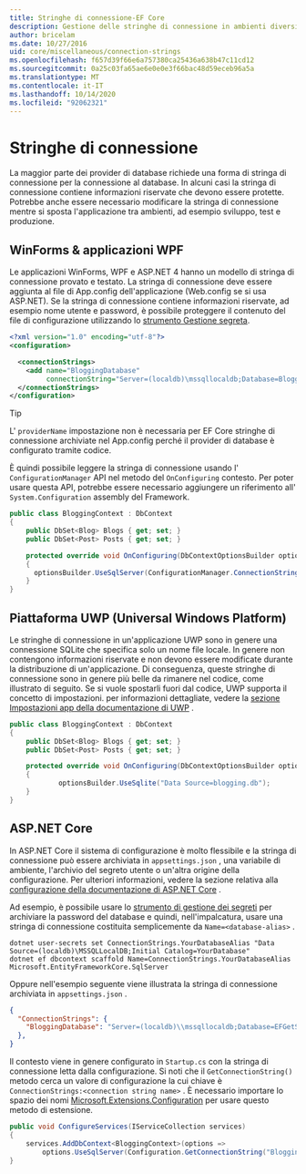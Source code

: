 ```yaml
---
title: Stringhe di connessione-EF Core
description: Gestione delle stringhe di connessione in ambienti diversi con Entity Framework Core
author: bricelam
ms.date: 10/27/2016
uid: core/miscellaneous/connection-strings
ms.openlocfilehash: f657d39f66e6a757380ca25436a638b47c11cd12
ms.sourcegitcommit: 0a25c03fa65ae6e0e0e3f66bac48d59eceb96a5a
ms.translationtype: MT
ms.contentlocale: it-IT
ms.lasthandoff: 10/14/2020
ms.locfileid: "92062321"
---
```

# <a name="connection-strings"></a>Stringhe di connessione

La maggior parte dei provider di database richiede una forma di stringa di connessione per la connessione al database. In alcuni casi la stringa di connessione contiene informazioni riservate che devono essere protette. Potrebbe anche essere necessario modificare la stringa di connessione mentre si sposta l'applicazione tra ambienti, ad esempio sviluppo, test e produzione.

## <a name="winforms--wpf-applications"></a>WinForms & applicazioni WPF

Le applicazioni WinForms, WPF e ASP.NET 4 hanno un modello di stringa di connessione provato e testato. La stringa di connessione deve essere aggiunta al file di App.config dell'applicazione (Web.config se si usa ASP.NET). Se la stringa di connessione contiene informazioni riservate, ad esempio nome utente e password, è possibile proteggere il contenuto del file di configurazione utilizzando lo [strumento Gestione segreta](/aspnet/core/security/app-secrets#secret-manager).

```xml
<?xml version="1.0" encoding="utf-8"?>
<configuration>

  <connectionStrings>
    <add name="BloggingDatabase"
         connectionString="Server=(localdb)\mssqllocaldb;Database=Blogging;Trusted_Connection=True;" />
  </connectionStrings>
</configuration>
```

> [!TIP]
> L' `providerName` impostazione non è necessaria per EF Core stringhe di connessione archiviate nel App.config perché il provider di database è configurato tramite codice.

È quindi possibile leggere la stringa di connessione usando l' `ConfigurationManager` API nel metodo del `OnConfiguring` contesto. Per poter usare questa API, potrebbe essere necessario aggiungere un riferimento all' `System.Configuration` assembly del Framework.

```csharp
public class BloggingContext : DbContext
{
    public DbSet<Blog> Blogs { get; set; }
    public DbSet<Post> Posts { get; set; }

    protected override void OnConfiguring(DbContextOptionsBuilder optionsBuilder)
    {
      optionsBuilder.UseSqlServer(ConfigurationManager.ConnectionStrings["BloggingDatabase"].ConnectionString);
    }
}
```

## <a name="universal-windows-platform-uwp"></a>Piattaforma UWP (Universal Windows Platform)

Le stringhe di connessione in un'applicazione UWP sono in genere una connessione SQLite che specifica solo un nome file locale. In genere non contengono informazioni riservate e non devono essere modificate durante la distribuzione di un'applicazione. Di conseguenza, queste stringhe di connessione sono in genere più belle da rimanere nel codice, come illustrato di seguito. Se si vuole spostarli fuori dal codice, UWP supporta il concetto di impostazioni. per informazioni dettagliate, vedere la [sezione Impostazioni app della documentazione di UWP](/windows/uwp/app-settings/store-and-retrieve-app-data) .

```csharp
public class BloggingContext : DbContext
{
    public DbSet<Blog> Blogs { get; set; }
    public DbSet<Post> Posts { get; set; }

    protected override void OnConfiguring(DbContextOptionsBuilder optionsBuilder)
    {
            optionsBuilder.UseSqlite("Data Source=blogging.db");
    }
}
```

## <a name="aspnet-core"></a>ASP.NET Core

In ASP.NET Core il sistema di configurazione è molto flessibile e la stringa di connessione può essere archiviata in `appsettings.json` , una variabile di ambiente, l'archivio del segreto utente o un'altra origine della configurazione. Per ulteriori informazioni, vedere la sezione relativa alla [configurazione della documentazione di ASP.NET Core](/aspnet/core/fundamentals/configuration) .

Ad esempio, è possibile usare lo [strumento di gestione dei segreti](/aspnet/core/security/app-secrets#secret-manager) per archiviare la password del database e quindi, nell'impalcatura, usare una stringa di connessione costituita semplicemente da `Name=<database-alias>` .

```dotnetcli
dotnet user-secrets set ConnectionStrings.YourDatabaseAlias "Data Source=(localdb)\MSSQLLocalDB;Initial Catalog=YourDatabase"
dotnet ef dbcontext scaffold Name=ConnectionStrings.YourDatabaseAlias Microsoft.EntityFrameworkCore.SqlServer
```

Oppure nell'esempio seguente viene illustrata la stringa di connessione archiviata in `appsettings.json` .

```json
{
  "ConnectionStrings": {
    "BloggingDatabase": "Server=(localdb)\\mssqllocaldb;Database=EFGetStarted.ConsoleApp.NewDb;Trusted_Connection=True;"
  },
}
```

Il contesto viene in genere configurato in `Startup.cs` con la stringa di connessione letta dalla configurazione. Si noti che il `GetConnectionString()` metodo cerca un valore di configurazione la cui chiave è `ConnectionStrings:<connection string name>` . È necessario importare lo spazio dei nomi [Microsoft.Extensions.Configuration](/dotnet/api/microsoft.extensions.configuration) per usare questo metodo di estensione.

```csharp
public void ConfigureServices(IServiceCollection services)
{
    services.AddDbContext<BloggingContext>(options =>
        options.UseSqlServer(Configuration.GetConnectionString("BloggingDatabase")));
}
```
